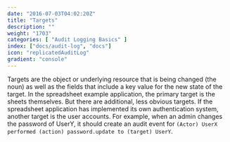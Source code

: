 ```yaml
---
date: "2016-07-03T04:02:20Z"
title: "Targets"
description: ""
weight: "1703"
categories: [ "Audit Logging Basics" ]
index: ["docs/audit-log", "docs"]
icon: "replicatedAuditLog"
gradient: "console"
---
```


Targets are the object or underlying resource that is being changed (the noun) as well as the fields that include a key value for the new state of the target. In the spreadsheet example application, the primary target is the sheets themselves. But there are additional, less obvious targets. If the spreadsheet application has implemented its own authentication system, another target is the user accounts. For example, when an admin changes the password of UserY, it should create an audit event for `(Actor) UserX performed (action) password.update to (target) UserY`.
